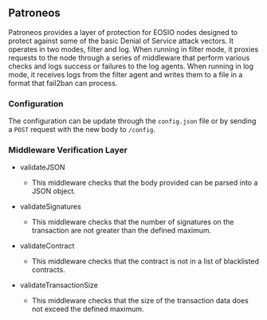 ## Patroneos

Patroneos provides a layer of protection for EOSIO nodes designed to protect against some of the basic Denial of Service attack vectors.
It operates in two modes, filter and log. When running in filter mode, it proxies requests to the node through a series of middleware that perform various checks and logs success or failures to the log agents. When running in log mode, it receives logs from the filter agent and writes them to a file in a format that fail2ban can process.

### Configuration
The configuration can be update through the `config.json` file or by sending a `POST` request with the new body to `/config`.

### Middleware Verification Layer

* validateJSON
    * This middleware checks that the body provided can be parsed into a JSON object.

* validateSignatures
    * This middleware checks that the number of signatures on the transaction are not greater than the defined maximum.

* validateContract
    * This middleware checks that the contract is not in a list of blacklisted contracts.

* validateTransactionSize
    * This middleware checks that the size of the transaction data does not exceed the defined maximum.


